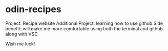 # odin-recipes
Project: Recipe website
Additional Project: learning how to use github
Side benefit: will make me more comfortable using both the terminal and github along with VSC

Wish me luck!
